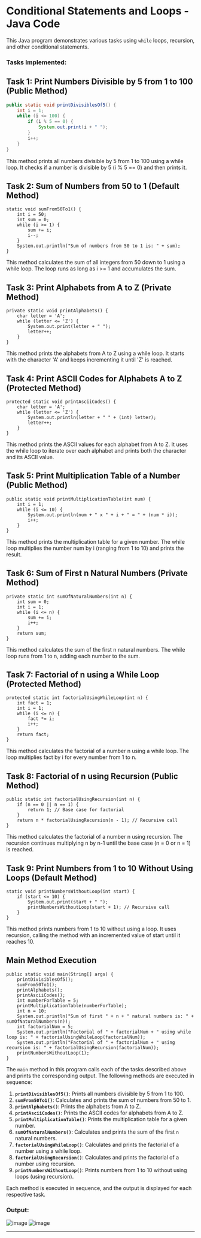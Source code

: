 # Conditional Statements and Loops - Java Code

This Java program demonstrates various tasks using `while` loops, recursion, and other conditional statements.

### Tasks Implemented:

## Task 1: Print Numbers Divisible by 5 from 1 to 100 (Public Method)

```java
public static void printDivisiblesOf5() {
    int i = 1;
    while (i <= 100) {
        if (i % 5 == 0) {
            System.out.print(i + " ");
        }
        i++;
    }
}
```
This method prints all numbers divisible by 5 from 1 to 100 using a while loop. It checks if a number is divisible by 5 (i % 5 == 0) and then prints it.

## Task 2: Sum of Numbers from 50 to 1 (Default Method)
```
static void sumFrom50To1() {
    int i = 50;
    int sum = 0;
    while (i >= 1) {
        sum += i;
        i--;
    }
    System.out.println("Sum of numbers from 50 to 1 is: " + sum);
}
```
This method calculates the sum of all integers from 50 down to 1 using a while loop. The loop runs as long as i >= 1 and accumulates the sum.

## Task 3: Print Alphabets from A to Z (Private Method)
```
private static void printAlphabets() {
    char letter = 'A';
    while (letter <= 'Z') {
        System.out.print(letter + " ");
        letter++;
    }
}
```
This method prints the alphabets from A to Z using a while loop. It starts with the character 'A' and keeps incrementing it until 'Z' is reached.

## Task 4: Print ASCII Codes for Alphabets A to Z (Protected Method)
```
protected static void printAsciiCodes() {
    char letter = 'A';
    while (letter <= 'Z') {
        System.out.println(letter + " " + (int) letter);
        letter++;
    }
}
```
This method prints the ASCII values for each alphabet from A to Z. It uses the while loop to iterate over each alphabet and prints both the character and its ASCII value.

## Task 5: Print Multiplication Table of a Number (Public Method)
```
public static void printMultiplicationTable(int num) {
    int i = 1;
    while (i <= 10) {
        System.out.println(num + " x " + i + " = " + (num * i));
        i++;
    }
}
```
This method prints the multiplication table for a given number. The while loop multiplies the number num by i (ranging from 1 to 10) and prints the result.

## Task 6: Sum of First n Natural Numbers (Private Method)
```
private static int sumOfNaturalNumbers(int n) {
    int sum = 0;
    int i = 1;
    while (i <= n) {
        sum += i;
        i++;
    }
    return sum;
}
```
This method calculates the sum of the first n natural numbers. The while loop runs from 1 to n, adding each number to the sum.

## Task 7: Factorial of n using a While Loop (Protected Method)
```
protected static int factorialUsingWhileLoop(int n) {
    int fact = 1;
    int i = 1;
    while (i <= n) {
        fact *= i;
        i++;
    }
    return fact;
}
```
This method calculates the factorial of a number n using a while loop. The loop multiplies fact by i for every number from 1 to n.

## Task 8: Factorial of n using Recursion (Public Method)
```
public static int factorialUsingRecursion(int n) {
    if (n == 0 || n == 1) {
        return 1; // Base case for factorial
    }
    return n * factorialUsingRecursion(n - 1); // Recursive call
}
```
This method calculates the factorial of a number n using recursion. The recursion continues multiplying n by n-1 until the base case (n = 0 or n = 1) is reached.

## Task 9: Print Numbers from 1 to 10 Without Using Loops (Default Method)
```
static void printNumbersWithoutLoop(int start) {
    if (start <= 10) {
        System.out.print(start + " ");
        printNumbersWithoutLoop(start + 1); // Recursive call
    }
}
```
This method prints numbers from 1 to 10 without using a loop. It uses recursion, calling the method with an incremented value of start until it reaches 10.

## Main Method Execution
```
public static void main(String[] args) {
    printDivisiblesOf5();
    sumFrom50To1();
    printAlphabets();
    printAsciiCodes();
    int numberForTable = 5;
    printMultiplicationTable(numberForTable);
    int n = 10;
    System.out.println("Sum of first " + n + " natural numbers is: " + sumOfNaturalNumbers(n));
    int factorialNum = 5;
    System.out.println("Factorial of " + factorialNum + " using while loop is: " + factorialUsingWhileLoop(factorialNum));
    System.out.println("Factorial of " + factorialNum + " using recursion is: " + factorialUsingRecursion(factorialNum));
    printNumbersWithoutLoop(1);
}
```

The `main` method in this program calls each of the tasks described above and prints the corresponding output. The following methods are executed in sequence:

1. **`printDivisiblesOf5()`**: Prints all numbers divisible by 5 from 1 to 100.
2. **`sumFrom50To1()`**: Calculates and prints the sum of numbers from 50 to 1.
3. **`printAlphabets()`**: Prints the alphabets from A to Z.
4. **`printAsciiCodes()`**: Prints the ASCII codes for alphabets from A to Z.
5. **`printMultiplicationTable()`**: Prints the multiplication table for a given number.
6. **`sumOfNaturalNumbers()`**: Calculates and prints the sum of the first `n` natural numbers.
7. **`factorialUsingWhileLoop()`**: Calculates and prints the factorial of a number using a while loop.
8. **`factorialUsingRecursion()`**: Calculates and prints the factorial of a number using recursion.
9. **`printNumbersWithoutLoop()`**: Prints numbers from 1 to 10 without using loops (using recursion).

Each method is executed in sequence, and the output is displayed for each respective task.

### Output:
![image](https://github.com/user-attachments/assets/ed0cb608-3fc2-4a44-94d9-4457f1940223)
![image](https://github.com/user-attachments/assets/7580051c-d91b-40fb-9fd0-8ecd019edf15)


---

